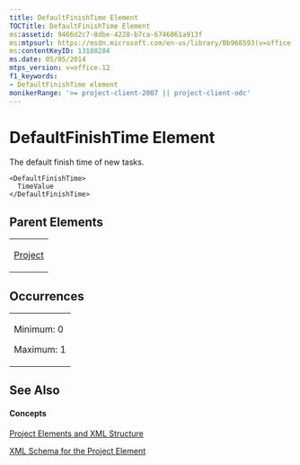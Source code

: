 ```yaml
---
title: DefaultFinishTime Element
TOCTitle: DefaultFinishTime Element
ms:assetid: 9466d2c7-8dbe-4228-b7ca-6746061a913f
ms:mtpsurl: https://msdn.microsoft.com/en-us/library/Bb968593(v=office.12)
ms:contentKeyID: 13188284
ms.date: 05/05/2014
mtps_version: v=office.12
f1_keywords:
- DefaultFinishTime element
monikerRange: '>= project-client-2007 || project-client-odc'
---
```


# DefaultFinishTime Element




The default finish time of new tasks.

    <DefaultFinishTime>
      TimeValue
    </DefaultFinishTime>

## Parent Elements

<table>
<colgroup>
<col style="width: 100%" />
</colgroup>
<tbody>
<tr class="odd">
<td><p><a href="bb968701(v=office.12).md">Project</a></p></td>
</tr>
</tbody>
</table>

## Occurrences

<table>
<colgroup>
<col style="width: 100%" />
</colgroup>
<tbody>
<tr class="odd">
<td><p>Minimum: 0</p>
<p>Maximum: 1</p></td>
</tr>
</tbody>
</table>

## See Also

#### Concepts

[Project Elements and XML Structure](project-elements-and-xml-structure.md)

[XML Schema for the Project Element](xml-schema-for-the-project-element.md)

